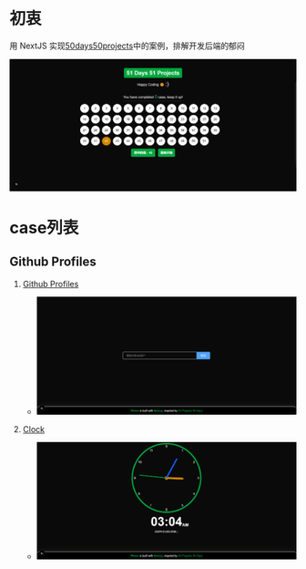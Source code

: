 # 初衷

用 NextJS 实现[50days50projects](https://github.com/bradtraversy/50projects50days)中的案例，排解开发后端的郁闷

![projects](./attachments/images/image.png)

# case列表

## Github Profiles

1. [Github Profiles](<"./src/app/(cases)/github-profiles">)

   - <img src="./attachments/images/githubprofiles.gif" alt="示例图片">

2. [Clock](<./src/app/(cases)/theme-clock>)
   - <img src="./attachments/images/theme-clock.gif" alt="示例图片">
